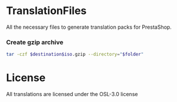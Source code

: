 # TranslationFiles

All the necessary files to generate translation packs for PrestaShop.

### Create gzip archive

```bash
tar -czf $destination$iso.gzip --directory="$folder" 
```

# License

All translations are licensed under the OSL-3.0 license
